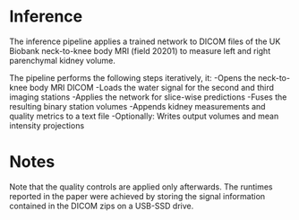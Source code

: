 # Inference
The inference pipeline applies a trained network to DICOM files of the UK Biobank neck-to-knee body MRI (field 20201) to measure left and right parenchymal kidney volume.

The pipeline performs the following steps iteratively, it:
-Opens the neck-to-knee body MRI DICOM 
-Loads the water signal for the second and third imaging stations
-Applies the network for slice-wise predictions 
-Fuses the resulting binary station volumes
-Appends kidney measurements and quality metrics to a text file
-Optionally: Writes output volumes and mean intensity projections

# Notes
Note that the quality controls are applied only afterwards.
The runtimes reported in the paper were achieved by storing the signal information contained in the DICOM zips on a USB-SSD drive.

